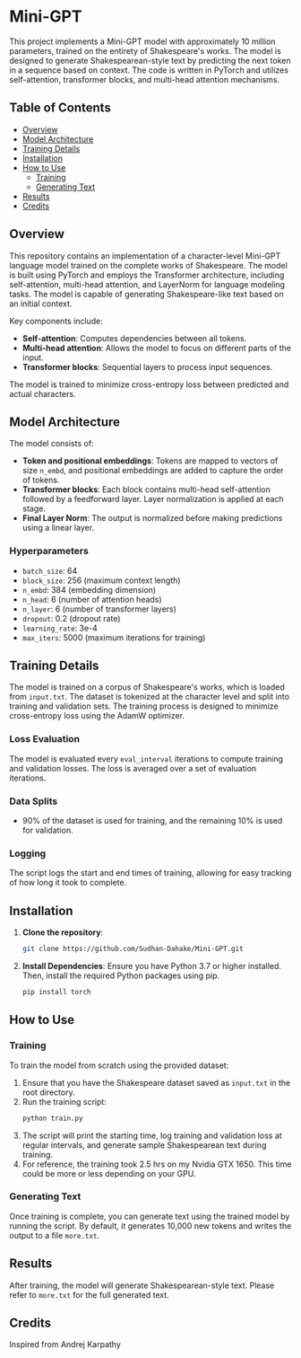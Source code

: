 # Mini-GPT

This project implements a Mini-GPT model with approximately 10 million parameters, trained on the entirety of Shakespeare's works. The model is designed to generate Shakespearean-style text by predicting the next token in a sequence based on context. The code is written in PyTorch and utilizes self-attention, transformer blocks, and multi-head attention mechanisms.

## Table of Contents
- [Overview](#overview)
- [Model Architecture](#model-architecture)
- [Training Details](#training-details)
- [Installation](#installation)
- [How to Use](#how-to-use)
  - [Training](#training)
  - [Generating Text](#generating-text)
- [Results](#results)
- [Credits](#credits)

## Overview

This repository contains an implementation of a character-level Mini-GPT language model trained on the complete works of Shakespeare. The model is built using PyTorch and employs the Transformer architecture, including self-attention, multi-head attention, and LayerNorm for language modeling tasks. The model is capable of generating Shakespeare-like text based on an initial context.

Key components include:
- **Self-attention**: Computes dependencies between all tokens.
- **Multi-head attention**: Allows the model to focus on different parts of the input.
- **Transformer blocks**: Sequential layers to process input sequences.

The model is trained to minimize cross-entropy loss between predicted and actual characters.

## Model Architecture

The model consists of:
- **Token and positional embeddings**: Tokens are mapped to vectors of size `n_embd`, and positional embeddings are added to capture the order of tokens.
- **Transformer blocks**: Each block contains multi-head self-attention followed by a feedforward layer. Layer normalization is applied at each stage.
- **Final Layer Norm**: The output is normalized before making predictions using a linear layer.

### Hyperparameters
- `batch_size`: 64
- `block_size`: 256 (maximum context length)
- `n_embd`: 384 (embedding dimension)
- `n_head`: 6 (number of attention heads)
- `n_layer`: 6 (number of transformer layers)
- `dropout`: 0.2 (dropout rate)
- `learning_rate`: 3e-4
- `max_iters`: 5000 (maximum iterations for training)

## Training Details

The model is trained on a corpus of Shakespeare's works, which is loaded from `input.txt`. The dataset is tokenized at the character level and split into training and validation sets. The training process is designed to minimize cross-entropy loss using the AdamW optimizer.

### Loss Evaluation
The model is evaluated every `eval_interval` iterations to compute training and validation losses. The loss is averaged over a set of evaluation iterations.

### Data Splits
- 90% of the dataset is used for training, and the remaining 10% is used for validation.

### Logging
The script logs the start and end times of training, allowing for easy tracking of how long it took to complete.

## Installation

1. **Clone the repository**:
   ```bash
   git clone https://github.com/Sudhan-Dahake/Mini-GPT.git
   ```

2. **Install Dependencies**: Ensure you have Python 3.7 or higher installed. Then, install the required Python packages using pip.
   ```bash
   pip install torch
   ```

## How to Use

### Training

To train the model from scratch using the provided dataset:

1. Ensure that you have the Shakespeare dataset saved as `input.txt` in the root directory.
2. Run the training script:
   ```bash
   python train.py
   ```
3. The script will print the starting time, log training and validation loss at regular intervals, and generate sample Shakespearean text during training.
4. For reference, the training took 2.5 hrs on my Nvidia GTX 1650. This time could be more or less depending on your GPU.

### Generating Text

Once training is complete, you can generate text using the trained model by running the script. By default, it generates 10,000 new tokens and writes the output to a file `more.txt`.

## Results

After training, the model will generate Shakespearean-style text. Please refer to `more.txt` for the full generated text.

## Credits

Inspired from Andrej Karpathy
